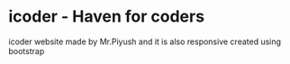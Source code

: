 # icoder - Haven for coders
icoder website made by Mr.Piyush and it is also responsive
created using bootstrap

